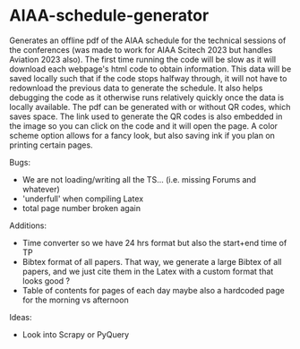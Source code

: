 # AIAA-schedule-generator
Generates an offline pdf of the AIAA schedule for the technical sessions of the conferences (was made to work for AIAA Scitech 2023 but handles Aviation 2023 also).
The first time running the code will be slow as it will download each webpage's html code to obtain information.
This data will be saved locally such that if the code stops halfway through, it will not have to redownload the previous data to generate the schedule.
It also helps debugging the code as it otherwise runs relatively quickly once the data is locally available.
The pdf can be generated with or without QR codes, which saves space. 
The link used to generate the QR codes is also embedded in the image so you can click on the code and it will open the page.
A color scheme option allows for a fancy look, but also saving ink if you plan on printing certain pages.



Bugs:
- We are not loading/writing all the TS... (i.e. missing Forums and whatever)
- 'underfull' when compiling Latex
- total page number broken again

Additions:
- Time converter so we have 24 hrs format but also the start+end time of TP
- Bibtex format of all papers. That way, we generate a large Bibtex of all papers, 
  and we just cite them in the Latex with a custom format that looks good ?
- Table of contents for pages of each day maybe also a hardcoded page for the morning vs afternoon

Ideas:
- Look into Scrapy or PyQuery

